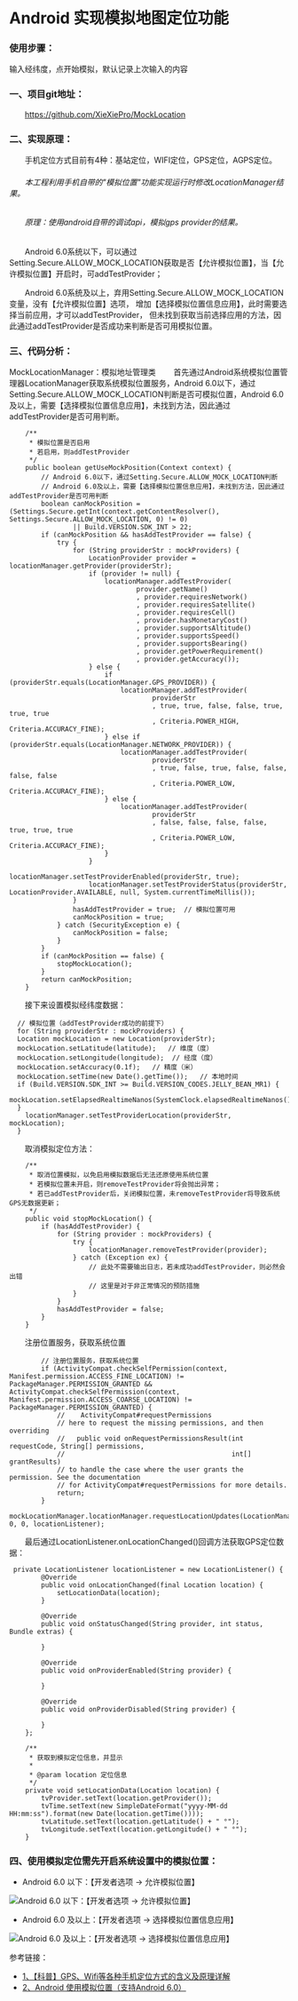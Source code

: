 # Android 实现模拟地图定位功能
###  使用步骤：
输入经纬度，点开始模拟，默认记录上次输入的内容


###  一、项目git地址：
&emsp;&emsp;https://github.com/XieXiePro/MockLocation

###  二、实现原理：
&emsp;&emsp;手机定位方式目前有4种：基站定位，WIFI定位，GPS定位，AGPS定位。

###### &emsp;&emsp;本工程利用手机自带的"模拟位置"功能实现运行时修改LocationManager结果。

###### &emsp;&emsp;原理：使用android自带的调试api，模拟gps provider的结果。

&emsp;&emsp;Android 6.0系统以下，可以通过Setting.Secure.ALLOW_MOCK_LOCATION获取是否【允许模拟位置】，当【允许模拟位置】开启时，可addTestProvider；

&emsp;&emsp;Android 6.0系统及以上，弃用Setting.Secure.ALLOW_MOCK_LOCATION变量，没有【允许模拟位置】选项，
增加【选择模拟位置信息应用】，此时需要选择当前应用，才可以addTestProvider，
但未找到获取当前选择应用的方法，因此通过addTestProvider是否成功来判断是否可用模拟位置。

###  三、代码分析：
MockLocationManager：模拟地址管理类
&emsp;&emsp;首先通过Android系统模拟位置管理器LocationManager获取系统模拟位置服务，Android 6.0以下，通过Setting.Secure.ALLOW_MOCK_LOCATION判断是否可模拟位置，Android 6.0及以上，需要【选择模拟位置信息应用】，未找到方法，因此通过addTestProvider是否可用判断。
```
    /**
     * 模拟位置是否启用
     * 若启用，则addTestProvider
     */
    public boolean getUseMockPosition(Context context) {
        // Android 6.0以下，通过Setting.Secure.ALLOW_MOCK_LOCATION判断
        // Android 6.0及以上，需要【选择模拟位置信息应用】，未找到方法，因此通过addTestProvider是否可用判断
        boolean canMockPosition = (Settings.Secure.getInt(context.getContentResolver(), Settings.Secure.ALLOW_MOCK_LOCATION, 0) != 0)
                || Build.VERSION.SDK_INT > 22;
        if (canMockPosition && hasAddTestProvider == false) {
            try {
                for (String providerStr : mockProviders) {
                    LocationProvider provider = locationManager.getProvider(providerStr);
                    if (provider != null) {
                        locationManager.addTestProvider(
                                provider.getName()
                                , provider.requiresNetwork()
                                , provider.requiresSatellite()
                                , provider.requiresCell()
                                , provider.hasMonetaryCost()
                                , provider.supportsAltitude()
                                , provider.supportsSpeed()
                                , provider.supportsBearing()
                                , provider.getPowerRequirement()
                                , provider.getAccuracy());
                    } else {
                        if (providerStr.equals(LocationManager.GPS_PROVIDER)) {
                            locationManager.addTestProvider(
                                    providerStr
                                    , true, true, false, false, true, true, true
                                    , Criteria.POWER_HIGH, Criteria.ACCURACY_FINE);
                        } else if (providerStr.equals(LocationManager.NETWORK_PROVIDER)) {
                            locationManager.addTestProvider(
                                    providerStr
                                    , true, false, true, false, false, false, false
                                    , Criteria.POWER_LOW, Criteria.ACCURACY_FINE);
                        } else {
                            locationManager.addTestProvider(
                                    providerStr
                                    , false, false, false, false, true, true, true
                                    , Criteria.POWER_LOW, Criteria.ACCURACY_FINE);
                        }
                    }
                    locationManager.setTestProviderEnabled(providerStr, true);
                    locationManager.setTestProviderStatus(providerStr, LocationProvider.AVAILABLE, null, System.currentTimeMillis());
                }
                hasAddTestProvider = true;  // 模拟位置可用
                canMockPosition = true;
            } catch (SecurityException e) {
                canMockPosition = false;
            }
        }
        if (canMockPosition == false) {
            stopMockLocation();
        }
        return canMockPosition;
    }
```
&emsp;&emsp;接下来设置模拟经纬度数据：
```
  // 模拟位置（addTestProvider成功的前提下）
  for (String providerStr : mockProviders) {
  Location mockLocation = new Location(providerStr);
  mockLocation.setLatitude(latitude);   // 维度（度）
  mockLocation.setLongitude(longitude);  // 经度（度）
  mockLocation.setAccuracy(0.1f);   // 精度（米）
  mockLocation.setTime(new Date().getTime());   // 本地时间
  if (Build.VERSION.SDK_INT >= Build.VERSION_CODES.JELLY_BEAN_MR1) {
    mockLocation.setElapsedRealtimeNanos(SystemClock.elapsedRealtimeNanos());
  }
    locationManager.setTestProviderLocation(providerStr, mockLocation);
  }
```
&emsp;&emsp;取消模拟定位方法：
```
    /**
     * 取消位置模拟，以免启用模拟数据后无法还原使用系统位置
     * 若模拟位置未开启，则removeTestProvider将会抛出异常；
     * 若已addTestProvider后，关闭模拟位置，未removeTestProvider将导致系统GPS无数据更新；
     */
    public void stopMockLocation() {
        if (hasAddTestProvider) {
            for (String provider : mockProviders) {
                try {
                    locationManager.removeTestProvider(provider);
                } catch (Exception ex) {
                    // 此处不需要输出日志，若未成功addTestProvider，则必然会出错
                    // 这里是对于非正常情况的预防措施
                }
            }
            hasAddTestProvider = false;
        }
    }
```

&emsp;&emsp;注册位置服务，获取系统位置
```
        // 注册位置服务，获取系统位置
        if (ActivityCompat.checkSelfPermission(context, Manifest.permission.ACCESS_FINE_LOCATION) != PackageManager.PERMISSION_GRANTED && ActivityCompat.checkSelfPermission(context, Manifest.permission.ACCESS_COARSE_LOCATION) != PackageManager.PERMISSION_GRANTED) {
            //    ActivityCompat#requestPermissions
            // here to request the missing permissions, and then overriding
            //   public void onRequestPermissionsResult(int requestCode, String[] permissions,
            //                                          int[] grantResults)
            // to handle the case where the user grants the permission. See the documentation
            // for ActivityCompat#requestPermissions for more details.
            return;
        }
        mockLocationManager.locationManager.requestLocationUpdates(LocationManager.GPS_PROVIDER, 0, 0, locationListener);

```
&emsp;&emsp;最后通过LocationListener.onLocationChanged()回调方法获取GPS定位数据：
```
 private LocationListener locationListener = new LocationListener() {
        @Override
        public void onLocationChanged(final Location location) {
            setLocationData(location);
        }

        @Override
        public void onStatusChanged(String provider, int status, Bundle extras) {

        }

        @Override
        public void onProviderEnabled(String provider) {

        }

        @Override
        public void onProviderDisabled(String provider) {

        }
    };

    /**
     * 获取到模拟定位信息，并显示
     *
     * @param location 定位信息
     */
    private void setLocationData(Location location) {
        tvProvider.setText(location.getProvider());
        tvTime.setText(new SimpleDateFormat("yyyy-MM-dd HH:mm:ss").format(new Date(location.getTime())));
        tvLatitude.setText(location.getLatitude() + " °");
        tvLongitude.setText(location.getLongitude() + " °");
    }
```

### 四、使用模拟定位需先开启系统设置中的模拟位置：

*   Android 6.0 以下：【开发者选项 -> 允许模拟位置】

![Android 6.0 以下：【开发者选项 -> 允许模拟位置】](https://upload-images.jianshu.io/upload_images/2783386-9e69fd0b4936dbf1.png?imageMogr2/auto-orient/strip%7CimageView2/2/w/1240)

*   Android 6.0 及以上：【开发者选项 -> 选择模拟位置信息应用】

![ Android 6.0 及以上：【开发者选项 -> 选择模拟位置信息应用】](https://upload-images.jianshu.io/upload_images/2783386-5f501fc5b1f4bfd5.png?imageMogr2/auto-orient/strip%7CimageView2/2/w/1240)


参考链接：
*   [1、【科普】GPS、Wifi等各种手机定位方式的含义及原理详解](https://bbs.feng.com/read-htm-tid-7709847.html)
*   [2、Android 使用模拟位置（支持Android 6.0）](https://blog.csdn.net/doris_d/article/details/51384285)

